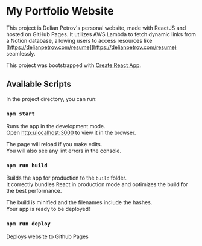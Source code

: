 # My Portfolio Website

This project is Delian Petrov's personal website, made with ReactJS and hosted on GitHub Pages. It utilizes AWS Lambda to fetch dynamic links from a Notion database, allowing users to access resources like [https://delianpetrov.com/resume](https://delianpetrov.com/resume) seamlessly.

This project was bootstrapped with [Create React App](https://github.com/facebook/create-react-app).

## Available Scripts

In the project directory, you can run:

### `npm start`

Runs the app in the development mode.\
Open [http://localhost:3000](http://localhost:3000) to view it in the browser.

The page will reload if you make edits.\
You will also see any lint errors in the console.

### `npm run build`

Builds the app for production to the `build` folder.\
It correctly bundles React in production mode and optimizes the build for the best performance.

The build is minified and the filenames include the hashes.\
Your app is ready to be deployed!

### `npm run deploy`
Deploys website to Github Pages